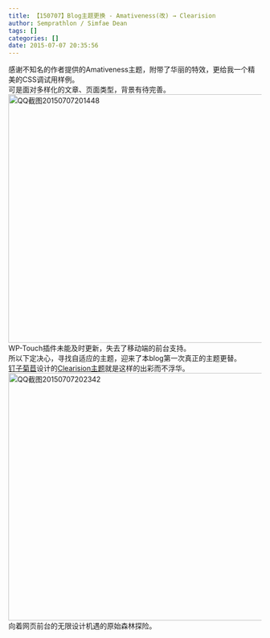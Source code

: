 ```yaml
---
title: 【150707】Blog主题更换 - Amativeness(改) → Clearision
author: Semprathlon / Simfae Dean
tags: []
categories: []
date: 2015-07-07 20:35:56
---
```

感谢不知名的作者提供的Amativeness主题，附带了华丽的特效，更给我一个精美的CSS调试用样例。   
可是面对多样化的文章、页面类型，背景有待完善。   
<a href="/blog/uploads/2015/07/QQ截图20150707201448.png"><img src="/blog/uploads/2015/07/QQ截图20150707201448-1024x495.png" alt="QQ截图20150707201448" width="1024" height="495" class="alignnone size-large wp-image-945" /></a>   
WP-Touch插件未能及时更新，失去了移动端的前台支持。   
所以下定决心，寻找自适应的主题，迎来了本blog第一次真正的主题更替。   
[钉子菊苣](http://blog.dimpurr.com/)设计的[Clearision主题](https://github.com/dimpurr/Clearision)就是这样的出彩而不浮华。   
<a href="/blog/uploads/2015/07/QQ截图20150707202342.png"><img src="/blog/uploads/2015/07/QQ截图20150707202342-1024x493.png" alt="QQ截图20150707202342" width="1024" height="493" class="alignnone size-large wp-image-946" /></a>   
向着网页前台的无限设计机遇的原始森林探险。   
